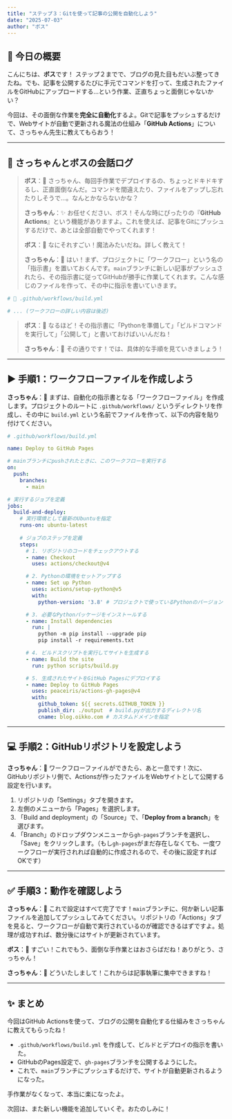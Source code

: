 ```yaml
---
title: "ステップ３：Gitを使って記事の公開を自動化しよう"
date: "2025-07-03"
author: "ボス"
---
```


## 🎩 今日の概要

こんにちは、**ボス**です！
ステップ２までで、ブログの見た目もだいぶ整ってきたね。でも、記事を公開するたびに手元でコマンドを打って、生成されたファイルをGitHubにアップロードする…という作業、正直ちょっと面倒じゃないかい？

今回は、その面倒な作業を**完全に自動化**するよ。Gitで記事をプッシュするだけで、Webサイトが自動で更新される魔法の仕組み「**GitHub Actions**」について、さっちゃん先生に教えてもらおう！

---

## 🤖 さっちゃんとボスの会話ログ

> **ボス**：🎩 さっちゃん、毎回手作業でデプロイするの、ちょっとドキドキするし、正直面倒なんだ。コマンドを間違えたり、ファイルをアップし忘れたりしそうで…。なんとかならないかな？
>
> **さっちゃん**：✨ お任せください、ボス！そんな時にぴったりの『**GitHub Actions**』という機能がありますよ。これを使えば、記事をGitにプッシュするだけで、あとは全部自動でやってくれます！
>
> **ボス**：🎩 なにそれすごい！魔法みたいだね。詳しく教えて！
>
> **さっちゃん**：🤖 はい！まず、プロジェクトに「ワークフロー」という名の「指示書」を置いておくんです。`main`ブランチに新しい記事がプッシュされたら、その指示書に従ってGitHubが勝手に作業してくれます。こんな感じのファイルを作って、その中に指示を書いていきます。

```yaml
# 📁 .github/workflows/build.yml

# ... (ワークフローの詳しい内容は後述)
```

> **ボス**：🎩 なるほど！その指示書に「Pythonを準備して」「ビルドコマンドを実行して」「公開して」と書いておけばいいんだね！
>
> **さっちゃん**：🤖 その通りです！では、具体的な手順を見ていきましょう！

---

## ▶️ 手順1：ワークフローファイルを作成しよう

**さっちゃん**：🤖 まずは、自動化の指示書となる「ワークフローファイル」を作成します。プロジェクトのルートに `.github/workflows/` というディレクトリを作成し、その中に `build.yml` という名前でファイルを作って、以下の内容を貼り付けてください。

```yaml
# .github/workflows/build.yml

name: Deploy to GitHub Pages

# mainブランチにpushされたときに、このワークフローを実行する
on:
  push:
    branches:
      - main

# 実行するジョブを定義
jobs:
  build-and-deploy:
    # 実行環境として最新のUbuntuを指定
    runs-on: ubuntu-latest
    
    # ジョブのステップを定義
    steps:
      # 1. リポジトリのコードをチェックアウトする
      - name: Checkout
        uses: actions/checkout@v4

      # 2. Pythonの環境をセットアップする
      - name: Set up Python
        uses: actions/setup-python@v5
        with:
          python-version: '3.8' # プロジェクトで使っているPythonのバージョン

      # 3. 必要なPythonパッケージをインストールする
      - name: Install dependencies
        run: |
          python -m pip install --upgrade pip
          pip install -r requirements.txt

      # 4. ビルドスクリプトを実行してサイトを生成する
      - name: Build the site
        run: python scripts/build.py

      # 5. 生成されたサイトをGitHub Pagesにデプロイする
      - name: Deploy to GitHub Pages
        uses: peaceiris/actions-gh-pages@v4
        with:
          github_token: ${{ secrets.GITHUB_TOKEN }}
          publish_dir: ./output  # build.pyが出力するディレクトリ名
          cname: blog.oikko.com # カスタムドメインを指定
```

---

## 💻 手順2：GitHubリポジトリを設定しよう

**さっちゃん**：🤖 ワークフローファイルができたら、あと一息です！次に、GitHubリポジトリ側で、Actionsが作ったファイルをWebサイトとして公開する設定を行います。

1.  リポジトリの「Settings」タブを開きます。
2.  左側のメニューから「Pages」を選択します。
3.  「Build and deployment」の「Source」で、「**Deploy from a branch**」を選びます。
4.  「Branch」のドロップダウンメニューから`gh-pages`ブランチを選択し、「Save」をクリックします。（もし`gh-pages`がまだ存在しなくても、一度ワークフローが実行されれば自動的に作成されるので、その後に設定すればOKです）

---

## ✅ 手順3：動作を確認しよう

**さっちゃん**：🤖 これで設定はすべて完了です！`main`ブランチに、何か新しい記事ファイルを追加してプッシュしてみてください。リポジトリの「Actions」タブを見ると、ワークフローが自動で実行されているのが確認できるはずですよ。処理が成功すれば、数分後にはサイトが更新されています。

**ボス**：🎩 すごい！これでもう、面倒な手作業とはおさらばだね！ありがとう、さっちゃん！

**さっちゃん**：🤖 どういたしまして！これからは記事執筆に集中できますね！

---

## ✨ まとめ

今回はGitHub Actionsを使って、ブログの公開を自動化する仕組みをさっちゃんに教えてもらったね！

* `.github/workflows/build.yml` を作成して、ビルドとデプロイの指示を書いた。
* GitHubのPages設定で、`gh-pages`ブランチを公開するようにした。
* これで、`main`ブランチにプッシュするだけで、サイトが自動更新されるようになった。

手作業がなくなって、本当に楽になったよ。

次回は、また新しい機能を追加していくぞ。おたのしみに！
